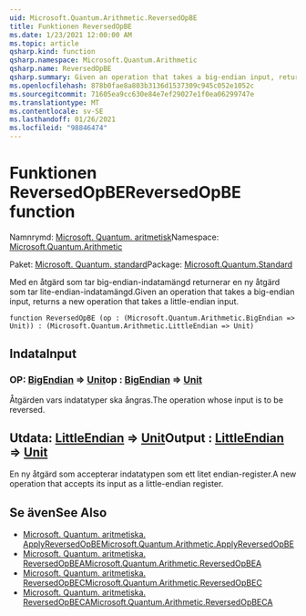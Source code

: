 ```yaml
---
uid: Microsoft.Quantum.Arithmetic.ReversedOpBE
title: Funktionen ReversedOpBE
ms.date: 1/23/2021 12:00:00 AM
ms.topic: article
qsharp.kind: function
qsharp.namespace: Microsoft.Quantum.Arithmetic
qsharp.name: ReversedOpBE
qsharp.summary: Given an operation that takes a big-endian input, returns a new operation that takes a little-endian input.
ms.openlocfilehash: 878b0fae8a803b3136d1537309c945c052e1052c
ms.sourcegitcommit: 71605ea9cc630e84e7ef29027e1f0ea06299747e
ms.translationtype: MT
ms.contentlocale: sv-SE
ms.lasthandoff: 01/26/2021
ms.locfileid: "98846474"
---
```

# <a name="reversedopbe-function"></a><span data-ttu-id="371f7-102">Funktionen ReversedOpBE</span><span class="sxs-lookup"><span data-stu-id="371f7-102">ReversedOpBE function</span></span>

<span data-ttu-id="371f7-103">Namnrymd: [Microsoft. Quantum. aritmetisk](xref:Microsoft.Quantum.Arithmetic)</span><span class="sxs-lookup"><span data-stu-id="371f7-103">Namespace: [Microsoft.Quantum.Arithmetic](xref:Microsoft.Quantum.Arithmetic)</span></span>

<span data-ttu-id="371f7-104">Paket: [Microsoft. Quantum. standard](https://nuget.org/packages/Microsoft.Quantum.Standard)</span><span class="sxs-lookup"><span data-stu-id="371f7-104">Package: [Microsoft.Quantum.Standard](https://nuget.org/packages/Microsoft.Quantum.Standard)</span></span>


<span data-ttu-id="371f7-105">Med en åtgärd som tar big-endian-indatamängd returnerar en ny åtgärd som tar lite-endian-indatamängd.</span><span class="sxs-lookup"><span data-stu-id="371f7-105">Given an operation that takes a big-endian input, returns a new operation that takes a little-endian input.</span></span>

```qsharp
function ReversedOpBE (op : (Microsoft.Quantum.Arithmetic.BigEndian => Unit)) : (Microsoft.Quantum.Arithmetic.LittleEndian => Unit)
```


## <a name="input"></a><span data-ttu-id="371f7-106">Indata</span><span class="sxs-lookup"><span data-stu-id="371f7-106">Input</span></span>

### <a name="op--bigendian--unit"></a><span data-ttu-id="371f7-107">OP: [BigEndian](xref:Microsoft.Quantum.Arithmetic.BigEndian) => [Unit](xref:microsoft.quantum.lang-ref.unit)</span><span class="sxs-lookup"><span data-stu-id="371f7-107">op : [BigEndian](xref:Microsoft.Quantum.Arithmetic.BigEndian) => [Unit](xref:microsoft.quantum.lang-ref.unit)</span></span> 

<span data-ttu-id="371f7-108">Åtgärden vars indatatyper ska ångras.</span><span class="sxs-lookup"><span data-stu-id="371f7-108">The operation whose input is to be reversed.</span></span>



## <a name="output--littleendian--unit"></a><span data-ttu-id="371f7-109">Utdata: [LittleEndian](xref:Microsoft.Quantum.Arithmetic.LittleEndian) => [Unit](xref:microsoft.quantum.lang-ref.unit)</span><span class="sxs-lookup"><span data-stu-id="371f7-109">Output : [LittleEndian](xref:Microsoft.Quantum.Arithmetic.LittleEndian) => [Unit](xref:microsoft.quantum.lang-ref.unit)</span></span> 

<span data-ttu-id="371f7-110">En ny åtgärd som accepterar indatatypen som ett litet endian-register.</span><span class="sxs-lookup"><span data-stu-id="371f7-110">A new operation that accepts its input as a little-endian register.</span></span>

## <a name="see-also"></a><span data-ttu-id="371f7-111">Se även</span><span class="sxs-lookup"><span data-stu-id="371f7-111">See Also</span></span>

- [<span data-ttu-id="371f7-112">Microsoft. Quantum. aritmetiska. ApplyReversedOpBE</span><span class="sxs-lookup"><span data-stu-id="371f7-112">Microsoft.Quantum.Arithmetic.ApplyReversedOpBE</span></span>](xref:Microsoft.Quantum.Arithmetic.ApplyReversedOpBE)
- [<span data-ttu-id="371f7-113">Microsoft. Quantum. aritmetiska. ReversedOpBEA</span><span class="sxs-lookup"><span data-stu-id="371f7-113">Microsoft.Quantum.Arithmetic.ReversedOpBEA</span></span>](xref:Microsoft.Quantum.Arithmetic.ReversedOpBEA)
- [<span data-ttu-id="371f7-114">Microsoft. Quantum. aritmetiska. ReversedOpBEC</span><span class="sxs-lookup"><span data-stu-id="371f7-114">Microsoft.Quantum.Arithmetic.ReversedOpBEC</span></span>](xref:Microsoft.Quantum.Arithmetic.ReversedOpBEC)
- [<span data-ttu-id="371f7-115">Microsoft. Quantum. aritmetiska. ReversedOpBECA</span><span class="sxs-lookup"><span data-stu-id="371f7-115">Microsoft.Quantum.Arithmetic.ReversedOpBECA</span></span>](xref:Microsoft.Quantum.Arithmetic.ReversedOpBECA)